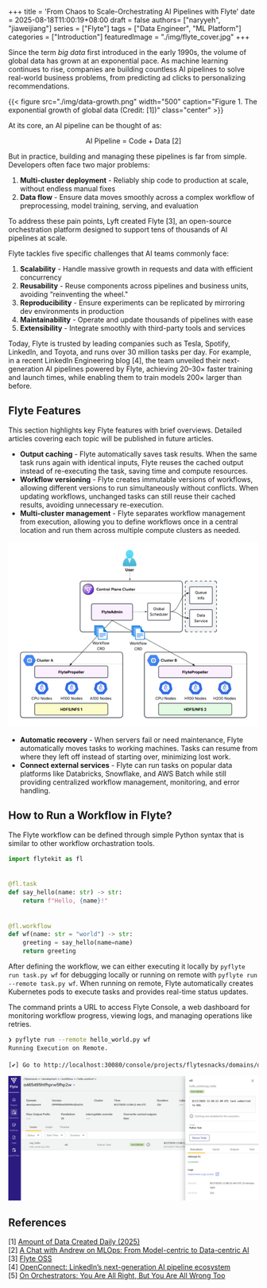 +++
title = 'From Chaos to Scale-Orchestrating AI Pipelines with Flyte'
date = 2025-08-18T11:00:19+08:00
draft = false
authors= ["naryyeh", "jiaweijiang"]
series = ["Flyte"]
tags = ["Data Engineer", "ML Platform"]
categories = ["Introduction"]
featuredImage = "./img/flyte_cover.jpg"
+++

Since the term *big data* first introduced in the early 1990s, the volume of global data has grown at an exponential pace. As machine learning continues to rise, companies are building countless AI pipelines to solve real-world business problems, from predicting ad clicks to personalizing recommendations.


{{< figure src="./img/data-growth.png" width="500" caption="Figure 1. The exponential growth of global data (Credit: [1])" class="center" >}} 

At its core, an AI pipeline can be thought of as:

$$
\text{AI Pipeline = Code + Data [2]}
$$

But in practice, building and managing these pipelines is far from simple. Developers often face two major problems:

1. **Multi-cluster deployment** - Reliably ship code to production at scale, without endless manual fixes
2. **Data flow** - Ensure data moves smoothly across a complex workflow of preprocessing, model training, serving, and evaluation

To address these pain points, Lyft created Flyte [3], an open-source orchestration platform designed to support tens of thousands of AI pipelines at scale.

Flyte tackles five specific challenges that AI teams commonly face:

1. **Scalability** - Handle massive growth in requests and data with efficient concurrency
2. **Reusability** - Reuse components across pipelines and business units, avoiding “reinventing the wheel."
3. **Reproducibility** - Ensure experiments can be replicated by mirroring dev environments in production
4. **Maintainability** - Operate and update thousands of pipelines with ease
5. **Extensibility** - Integrate smoothly with third-party tools and services

Today, Flyte is trusted by leading companies such as Tesla, Spotify, LinkedIn, and Toyota, and runs over 30 million tasks per day. For example, in a recent LinkedIn Engineering blog [4], the team unveiled their next-generation AI pipelines powered by Flyte, achieving 20–30× faster training and launch times, while enabling them to train models 200× larger than before.


## Flyte Features 

This section highlights key Flyte features with brief overviews. Detailed articles
covering each topic will be published in future articles.

- **Output caching** - Flyte automatically saves task results. When the same task runs
again with identical inputs, Flyte reuses the cached output instead of re-executing the
task, saving time and compute resources.
- **Workflow versioning** - Flyte creates immutable versions of workflows, allowing
different versions to run simultaneously without conflicts. When updating workflows,
unchanged tasks can still reuse their cached results, avoiding unnecessary re-execution.
- **Multi-cluster management** - Flyte separates workflow management from execution,
allowing you to define workflows once in a central location and run them across multiple
compute clusters as needed.


![multi-region routing](./img/multi_region-routing.png "Figure 2. Flyte multi-region routing setup (Credit: [4])") 

- **Automatic recovery** - When servers fail or need maintenance, Flyte automatically
moves tasks to working machines. Tasks can resume from where they left off instead of
starting over, minimizing lost work.
- **Connect external services** - Flyte can run tasks on popular data platforms like
Databricks, Snowflake, and AWS Batch while still providing centralized workflow
management, monitoring, and error handling.


## How to Run a Workflow in Flyte?

The Flyte workflow can be defined through simple Python syntax that is similar to other
workflow orchastration tools.

```python
import flytekit as fl


@fl.task
def say_hello(name: str) -> str:
    return f"Hello, {name}!"


@fl.workflow
def wf(name: str = "world") -> str:
    greeting = say_hello(name=name)
    return greeting
```


After defining the workflow, we can either executing it locally by `pyflyte run task.py
wf` for debugging locally or running on remote with `pyflyte run --remote task.py wf`.
When running on remote, Flyte automatically creates Kubernetes pods to execute tasks and
provides real-time status updates.

The command prints a URL to access Flyte Console, a web dashboard for monitoring workflow
progress, viewing logs, and managing operations like retries.

```sh
❯ pyflyte run --remote hello_world.py wf
Running Execution on Remote.

[✔] Go to http://localhost:30080/console/projects/flytesnacks/domains/development/executions/a465495htfhprw5fhp2w to see execution in the console.
```

![flyte-console](./img/flyte-console.png "Figure 3. Flyte console") 


## References
[1] [Amount of Data Created Daily (2025)](https://explodingtopics.com/blog/data-generated-per-day) <br>
[2] [A Chat with Andrew on MLOps: From Model-centric to Data-centric AI](https://www.youtube.com/watch?v=06-AZXmwHjo) <br>
[3] [Flyte OSS](https://www.union.ai/docs/v1/flyte/user-guide/) <br>
[4] [OpenConnect: LinkedIn’s next-generation AI pipeline ecosystem](https://www.linkedin.com/blog/engineering/infrastructure/openconnect-linkedins-next-generation-ai-pipeline-ecosystem) <br>
[5] [On Orchestrators: You Are All Right, But You Are All Wrong Too](https://dlthub.com/blog/on-orchestrators) <br>
